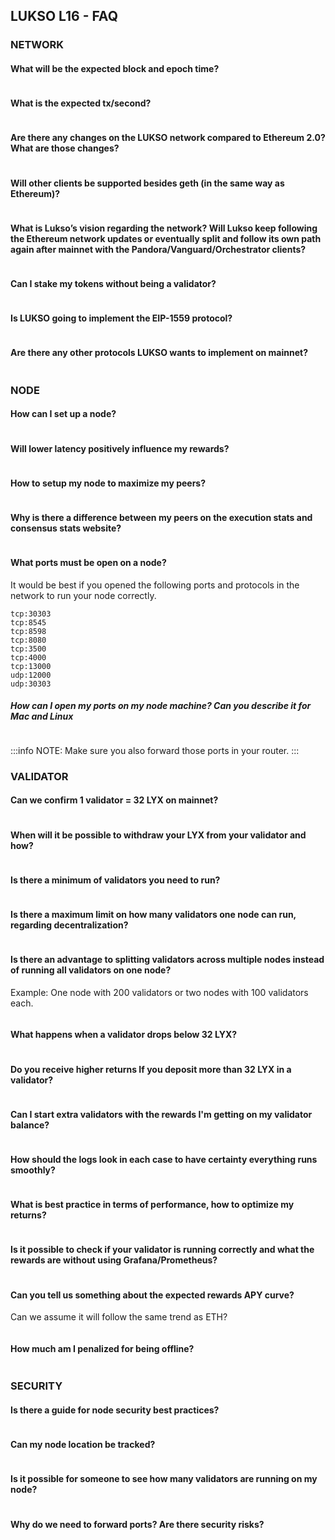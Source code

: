 ## LUKSO L16 - FAQ

### NETWORK

#### What will be the expected block and epoch time?
```
```

#### What is the expected tx/second?
```
```

#### Are there any changes on the LUKSO network compared to Ethereum 2.0? What are those changes?
```
```

#### Will other clients be supported besides geth (in the same way as Ethereum)?
```
```

#### What is Lukso’s vision regarding the network? Will Lukso keep following the Ethereum network updates or eventually split and follow its own path again after mainnet with the Pandora/Vanguard/Orchestrator clients?

```
```

#### Can I stake my tokens without being a validator?
```
```

#### Is LUKSO going to implement the EIP-1559 protocol?
```
```

#### Are there any other protocols LUKSO wants to implement on mainnet?
```
```

### NODE

#### How can I set up a node?
```
```

#### Will lower latency positively influence my rewards?

```
```

#### How to setup my node to maximize my peers?
```
```

#### Why is there a difference between my peers on the execution stats and consensus stats website?
```
```

#### What ports must be open on a node?

It would be best if you opened the following ports and protocols in the network to run your node correctly.

```
tcp:30303
tcp:8545
tcp:8598
tcp:8080
tcp:3500
tcp:4000
tcp:13000
udp:12000
udp:30303
```
##### How can I open my ports on my node machine? Can you describe it for Mac and Linux
```
```

:::info
NOTE: Make sure you also forward those ports in your router.
:::

### VALIDATOR

#### Can we confirm 1 validator = 32 LYX on mainnet?
```
```

#### When will it be possible to withdraw your LYX from your validator and how?
```
```

#### Is there a minimum of validators you need to run?
```
```

#### Is there a maximum limit on how many validators one node can run, regarding decentralization?
```
```

#### Is there an advantage to splitting validators across multiple nodes instead of running all validators on one node?
Example: One node with 200 validators or two nodes with 100 validators each.
```
```

#### What happens when a validator drops below 32 LYX?
```
```

#### Do you receive higher returns If you deposit more than 32 LYX in a validator?
```
```

#### Can I start extra validators with the rewards I'm getting on my validator balance?
```
```

#### How should the logs look in each case to have certainty everything runs smoothly?
```
```
#### What is best practice in terms of performance, how to optimize my returns?
```
```

#### Is it possible to check if your validator is running correctly and what the rewards are without using Grafana/Prometheus?
```
```

#### Can you tell us something about the expected rewards APY curve?

Can we assume it will follow the same trend as ETH?

```
```

#### How much am I penalized for being offline?
```
```

### SECURITY

#### Is there a guide for node security best practices?
```
```

#### Can my node location be tracked?
``` 
```

#### Is it possible for someone to see how many validators are running on my node?
```
```

#### Why do we need to forward ports? Are there security risks?
```
```